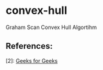 # convex-hull
Graham Scan Convex Hull Algortihm

## References:
[1]: [Wiki](https://en.wikipedia.org/wiki/Graham_scan)
[2]: [Geeks for Geeks](https://www.geeksforgeeks.org/convex-hull-set-2-graham-scan/)
